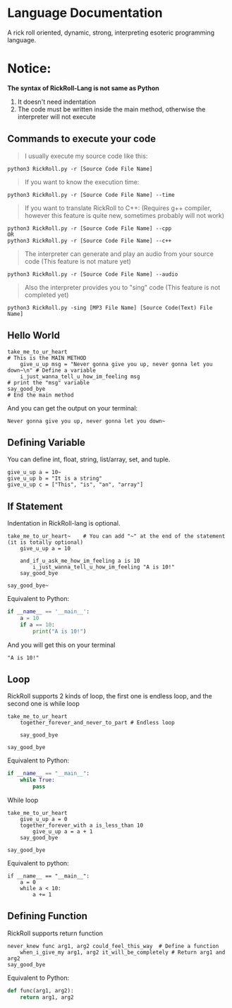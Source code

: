 # Language Documentation
A rick roll oriented, dynamic, strong, interpreting esoteric programming language.

# Notice:
**The syntax of RickRoll-Lang is not same as Python**
1. It doesn't need indentation
2. The code must be written inside the main method, otherwise the interpreter will not execute

## Commands to execute your code
> I usually execute my source code like this:
```
python3 RickRoll.py -r [Source Code File Name]
```
> If you want to know the execution time:
```
python3 RickRoll.py -r [Source Code File Name] --time
```

> If you want to translate RickRoll to C++: (Requires g++ compiler, however this feature is quite new, sometimes probably will not work)
```
python3 RickRoll.py -r [Source Code File Name] --cpp
OR
python3 RickRoll.py -r [Source Code File Name] --c++
```

> The interpreter can generate and play an audio from your source code (This feature is not mature yet)
```
python3 RickRoll.py -r [Source Code File Name] --audio
```
> Also the interpreter provides you to "sing" code (This feature is not completed yet)
```
python3 RickRoll.py -sing [MP3 File Name] [Source Code(Text) File Name]
```


## Hello World
```
take_me_to_ur_heart                                                        # This is the MAIN METHOD
    give_u_up msg = "Never gonna give you up, never gonna let you down~\n" # Define a variable
    i_just_wanna_tell_u_how_im_feeling msg                                 # print the "msg" variable
say_good_bye                                                               # End the main method
```
And you can get the output on your terminal:
```
Never gonna give you up, never gonna let you down~
```

## Defining Variable
You can define int, float, string, list/array, set, and tuple.
```
give_u_up a = 10~
give_u_up b = "It is a string"
give_u_up c = ["This", "is", "an", "array"]

```

## If Statement
Indentation in RickRoll-lang is optional.
```
take_me_to_ur_heart~    # You can add "~" at the end of the statement (it is totally optional)
    give_u_up a = 10

    and_if_u_ask_me_how_im_feeling a is 10
        i_just_wanna_tell_u_how_im_feeling "A is 10!"
    say_good_bye

say_good_bye~
```
Equivalent to Python:
```python
if __name__ == '__main__':
    a = 10
    if a == 10:
        print("A is 10!")

```

And you will get this on your terminal
```
"A is 10!"
```

## Loop
RickRoll supports 2 kinds of loop, the first one is endless loop, and the second one is while loop
```
take_me_to_ur_heart
    together_forever_and_never_to_part # Endless loop

    say_good_bye

say_good_bye
```
Equivalent to Python:
```Python
if __name__ == "__main__":
    while True:
        pass
```
While loop
```
take_me_to_ur_heart
    give_u_up a = 0
    together_forever_with a is_less_than 10
        give_u_up a = a + 1
    say_good_bye

say_good_bye
```
Equivalent to python:
```
if __name__ == "__main__":
    a = 0
    while a < 10:
        a += 1

```

## Defining Function
RickRoll supports return function
```
never_knew func arg1, arg2 could_feel_this_way  # Define a function
    when_i_give_my arg1, arg2 it_will_be_completely # Return arg1 and arg2
say_good_bye
```
Equivalent to Python:
```python
def func(arg1, arg2):
    return arg1, arg2
```
